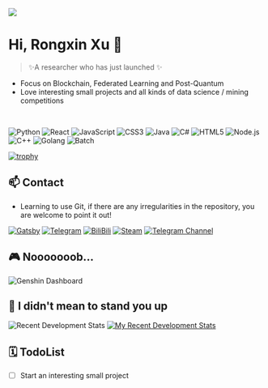 ![](https://komarev.com/ghpvc/?username=whitebyebye&color=green)

<img align="right" src="https://github-readme-stats.vercel.app/api?username=WhiteByeBye&show_icons=true&custom_title=My GitHub Stats&hide_border=true" alt=""/>

# Hi, Rongxin Xu 👀

> ✨A researcher who has just launched ✨
>

<img align="right" src="https://github-readme-stats.vercel.app/api/top-langs?username=WhiteByeBye&layout=compact&count_private=false&hide_border=true" alt="">

* Focus on Blockchain, Federated Learning and Post-Quantum
* Love interesting small projects and all kinds of data science / mining competitions

<br/>

![Python](https://img.shields.io/badge/-Python-3776ab?style=flat-square&logo=python&logoColor=fff)
![React](https://img.shields.io/badge/-React-3178c6?style=flat-square&logo=React&logoColor=fff)
![JavaScript](https://img.shields.io/badge/-JavaScript-e5cd0c?style=flat-square&logo=JavaScript&logoColor=000)
![CSS3](https://img.shields.io/badge/-CSS3-1572b6?style=flat-square&logo=CSS3&labelColor=1572b6)
![Java](https://img.shields.io/badge/-Java-ce0000?style=flat-square&logo=Java&logoColor=fff)
![C#](https://img.shields.io/badge/-C%23-7f52ff?style=flat-square&logo=Csharp&logoColor=fff)
![HTML5](https://img.shields.io/badge/-HTML5-e34f26?style=flat-square&logo=HTML5&logoColor=fff)
![Node.js](https://img.shields.io/badge/-Node.js-339933?style=flat-square&logo=Node.js&logoColor=fff)
![C++](https://img.shields.io/badge/-C%2b%2b-cc961c?style=flat-square&logo=C%2b%2b&logoColor=fff)
![Golang](https://img.shields.io/badge/-Golang-00add8?style=flat-square&logo=go&logoColor=fff)
![Batch](https://img.shields.io/badge/-Batch-4d4d4d?style=flat-square&logo=windows%20terminal&logoColor=fff)

[![trophy](https://github-profile-trophy.vercel.app/?username=whitebyebye&margin-w=10)](https://github.com/ryo-ma/github-profile-trophy)

## 📫 Contact

* Learning to use Git, if there are any irregularities in the repository, you are welcome to point it out!

[![Gatsby](https://img.shields.io/badge/-Gastby-0e83cd?style=flat-square&logo=gatsby&logoColor=white)](https://rongxinxu.com/)
[![Telegram](https://img.shields.io/badge/Telegram-3db6f1?style=flat-square&logo=Telegram&logoColor=2ca5e0)](https://t.me/whitebye)
[![BiliBili](https://img.shields.io/badge/-Bilibili-00a1d6?style=flat-square&logo=bilibili&logoColor=fff)](https://space.bilibili.com/101772328)
[![Steam](https://img.shields.io/badge/-Steam-000000?style=flat-square&logo=steam&logoColor=white&labelColor=000000)](https://steamcommunity.com/id/rongxinxu)
[![Telegram Channel](https://img.shields.io/badge/Telegram%20Channel-3db6f1?style=flat-square&logo=Telegram&logoColor=2ca5e0)](https://t.me/rongxinxu)

## 🎮 Nooooooob…

![Genshin Dashboard](https://genshin-card.getloli.com/0-59/320075411.png)

## 🤔 I didn't mean to stand you up

![Recent Development Stats](https://github-readme-stats.vercel.app/api/wakatime?username=WhiteBye&layout=compact&hide=Text,AUTO_DETECTED,Other)
[![My Recent Development Stats](https://activity-graph.herokuapp.com/graph?username=whitebyebye&theme=github&custom_title=My%20Contribution%20Graph&color=F39C12&bg_color=FFFFFF)](https://github.com/whitebyebye/github-readme-activity-graph)

## 🗓️ TodoList

- [ ] Start an interesting small project
